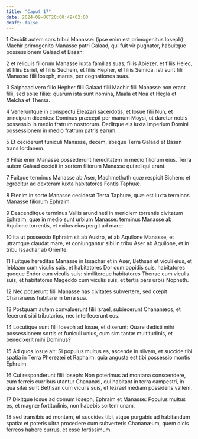 ```yaml
---
title: "Caput 17"
date: 2024-09-06T20:00:49+02:00
draft: false
---
```



1 Cecidit autem sors tribui Manasse: (ipse enim est primogenitus Ioseph) Machir primogenito Manasse patri Galaad, qui fuit vir pugnator, habuitque possessionem Galaad et Basan:

2 et reliquis filiorum Manasse iuxta familias suas, filiis Abiezer, et filiis Helec, et filiis Esriel, et filiis Sechem, et filiis Hepher, et filiis Semida. isti sunt filii Manasse filii Ioseph, mares, per cognationes suas.

3 Salphaad vero filio Hepher filii Galaad filii Machir filii Manasse non erant filii, sed solæ filiæ: quarum ista sunt nomina, Maala et Noa et Hegla et Melcha et Thersa.

4 Veneruntque in conspectu Eleazari sacerdotis, et Iosue filii Nun, et principum dicentes: Dominus præcepit per manum Moysi, ut daretur nobis possessio in medio fratrum nostrorum. Deditque eis iuxta imperium Domini possessionem in medio fratrum patris earum.

5 Et ceciderunt funiculi Manasse, decem, absque Terra Galaad et Basan trans Iordanem.

6 Filiæ enim Manasse possederunt hereditatem in medio filiorum eius. Terra autem Galaad cecidit in sortem filiorum Manasse qui reliqui erant.

7 Fuitque terminus Manasse ab Aser, Machmethath quæ respicit Sichem: et egreditur ad dexteram iuxta habitatores Fontis Taphuæ.

8 Etenim in sorte Manasse ceciderat Terra Taphuæ, quæ est iuxta terminos Manasse filiorum Ephraim.

9 Descenditque terminus Vallis arundineti in meridiem torrentis civitatum Ephraim, quæ in medio sunt urbium Manasse: terminus Manasse ab Aquilone torrentis, et exitus eius pergit ad mare:

10 ita ut possessio Ephraim sit ab Austro, et ab Aquilone Manasse, et utramque claudat mare, et coniungantur sibi in tribu Aser ab Aquilone, et in tribu Issachar ab Oriente.

11 Fuitque hereditas Manasse in Issachar et in Aser, Bethsan et viculi eius, et Ieblaam cum viculis suis, et habitatores Dor cum oppidis suis, habitatores quoque Endor cum viculis suis: similiterque habitatores Thenac cum viculis suis, et habitatores Mageddo cum viculis suis, et tertia pars urbis Nopheth.

12 Nec potuerunt filii Manasse has civitates subvertere, sed cœpit Chananæus habitare in terra sua.

13 Postquam autem convaluerunt filii Israel, subiecerunt Chananæos, et fecerunt sibi tributarios, nec interfecerunt eos.

14 Locutique sunt filii Ioseph ad Iosue, et dixerunt: Quare dedisti mihi possessionem sortis et funiculi unius, cum sim tantæ multitudinis, et benedixerit mihi Dominus?

15 Ad quos Iosue ait: Si populus multus es, ascende in silvam, et succide tibi spatia in Terra Pherezæi et Raphaim: quia angusta est tibi possessio montis Ephraim.

16 Cui responderunt filii Ioseph: Non poterimus ad montana conscendere, cum ferreis curribus utantur Chananæi, qui habitant in terra campestri, in qua sitæ sunt Bethsan cum viculis suis, et Iezrael mediam possidens vallem.

17 Dixitque Iosue ad domum Ioseph, Ephraim et Manasse: Populus multus es, et magnæ fortitudinis, non habebis sortem unam,

18 sed transibis ad montem, et succides tibi, atque purgabis ad habitandum spatia: et poteris ultra procedere cum subverteris Chananæum, quem dicis ferreos habere currus, et esse fortissimum.

